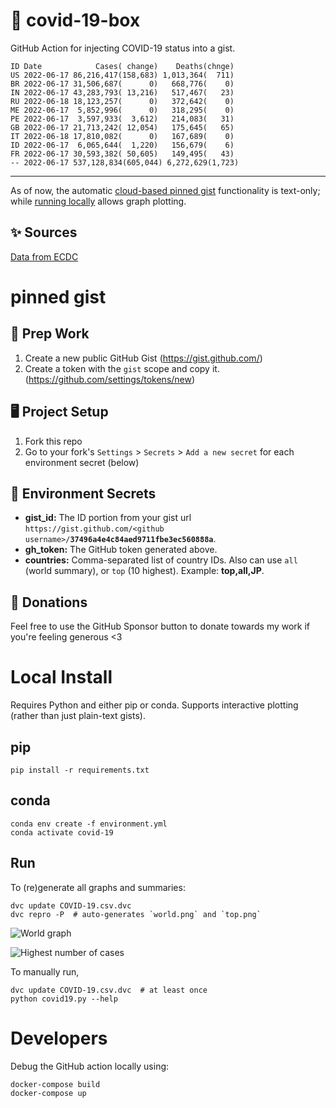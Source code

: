 # 🏥 covid-19-box

GitHub Action for injecting COVID-19 status into a gist.

```
ID Date            Cases( change)    Deaths(chnge)
US 2022-06-17 86,216,417(158,683) 1,013,364(  711)
BR 2022-06-17 31,506,687(      0)   668,776(    0)
IN 2022-06-17 43,283,793( 13,216)   517,467(   23)
RU 2022-06-18 18,123,257(      0)   372,642(    0)
ME 2022-06-17  5,852,996(      0)   318,295(    0)
PE 2022-06-17  3,597,933(  3,612)   214,083(   31)
GB 2022-06-17 21,713,242( 12,054)   175,645(   65)
IT 2022-06-18 17,810,082(      0)   167,689(    0)
ID 2022-06-17  6,065,644(  1,220)   156,679(    6)
FR 2022-06-17 30,593,382( 50,605)   149,495(   43)
-- 2022-06-17 537,128,834(605,044) 6,272,629(1,723)
```

---

As of now, the automatic [cloud-based pinned gist](#pinned-gist) functionality is text-only;
while [running locally](#local-install) allows graph plotting.

## ✨ Sources

[Data from ECDC](https://www.ecdc.europa.eu/en/publications-data/download-todays-data-geographic-distribution-covid-19-cases-worldwide)

# pinned gist

## 🎒 Prep Work
1. Create a new public GitHub Gist (https://gist.github.com/)
1. Create a token with the `gist` scope and copy it. (https://github.com/settings/tokens/new)

## 🖥 Project Setup
1. Fork this repo
1. Go to your fork's `Settings` > `Secrets` > `Add a new secret` for each environment secret (below)

## 🤫 Environment Secrets
- **gist_id:** The ID portion from your gist url `https://gist.github.com/<github username>/`**`37496a4e4c84aed9711fbe3ec560888a`**.
- **gh_token:** The GitHub token generated above.
- **countries:** Comma-separated list of country IDs. Also can use `all` (world summary), or `top` (10 highest). Example: **top,all,JP**.

## 💸 Donations

Feel free to use the GitHub Sponsor button to donate towards my work if you're feeling generous <3

# Local Install

Requires Python and either pip or conda. Supports interactive plotting (rather than just plain-text gists).

## pip

```
pip install -r requirements.txt
```

## conda

```
conda env create -f environment.yml
conda activate covid-19
```

## Run

To (re)generate all graphs and summaries:

```
dvc update COVID-19.csv.dvc
dvc repro -P  # auto-generates `world.png` and `top.png`
```

![World graph](world.png)

![Highest number of cases](top.png)

To manually run,

```
dvc update COVID-19.csv.dvc  # at least once
python covid19.py --help
```

# Developers

Debug the GitHub action locally using:

```
docker-compose build
docker-compose up
```
